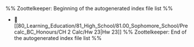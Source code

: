 %% Zoottelkeeper: Beginning of the autogenerated index file list  %%
- 📄 [[80_Learning_Education/81_High_School/81.00_Sophomore_School/Precalc_BC_Honours/CH 2 Calc/Hw 23|Hw 23]]
%% Zoottelkeeper: End of the autogenerated index file list  %%

